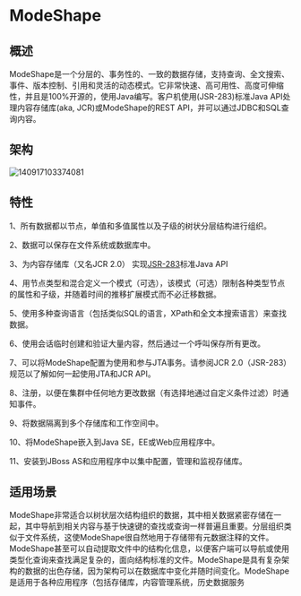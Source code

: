 # **ModeShape**
## **概述**
ModeShape是一个分层的、事务性的、一致的数据存储，支持查询、全文搜索、事件、版本控制、引用和灵活的动态模式。它非常快速、高可用性、高度可伸缩性，并且是100%开源的，使用Java编写。客户机使用(JSR-283)标准Java API处理内容存储库(aka, JCR)或ModeShape的REST API，并可以通过JDBC和SQL查询内容。
## **架构**
![140917103374081](/docs/images/neirong/Aspose.Words.cdfdefbb-bfa1-4a43-9063-e80ca80a5cc8.002.png)
## **特性**
1、所有数据都以节点，单值和多值属性以及子级的树状分层结构进行组织。

2、数据可以保存在文件系统或数据库中。

3、为内容存储库（又名JCR 2.0） 实现[JSR-283](http://www.jcp.org/en/jsr/detail?id=283)标准Java API

4、用节点类型和混合定义一个模式（可选），该模式（可选）限制各种类型节点的属性和子级，并随着时间的推移扩展模式而不必迁移数据。

5、使用多种查询语言（包括类似SQL的语言，XPath和全文本搜索语言）来查找数据。

6、使用会话临时创建和验证大量内容，然后通过一个呼叫保存所有更改。

7、可以将ModeShape配置为使用和参与JTA事务。请参阅JCR 2.0（JSR-283）规范以了解如何一起使用JTA和JCR API。

8、注册，以便在集群中任何地方更改数据（有选择地通过自定义条件过滤）时通知事件。

9、将数据隔离到多个存储库和工作空间中。

10、将ModeShape嵌入到Java SE，EE或Web应用程序中。

11、安装到JBoss AS和应用程序中以集中配置，管理和监视存储库。
## **适用场景**
ModeShape非常适合以树状层次结构组织的数据，其中相关数据紧密存储在一起，其中导航到相关内容与基于快速键的查找或查询一样普遍且重要。分层组织类似于文件系统，这使ModeShape很自然地用于存储带有元数据注释的文件。ModeShape甚至可以自动提取文件中的结构化信息，以便客户端可以导航或使用类型化查询来查找满足复杂的，面向结构标准的文件。ModeShape是具有复杂架构的数据的出色存储，因为架构可以在数据库中变化并随时间变化。ModeShape是适用于各种应用程序（包括存储库，内容管理系统，历史数据服务

